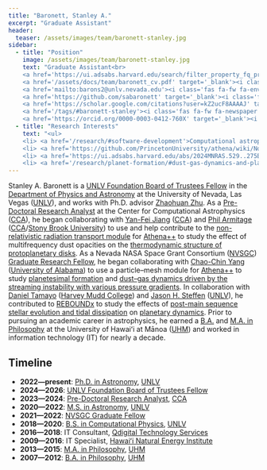 ```yaml
---
title: "Baronett, Stanley A."
excerpt: "Graduate Assistant"
header:
  teaser: /assets/images/team/baronett-stanley.jpg
sidebar:
  - title: "Position"
    image: /assets/images/team/baronett-stanley.jpg
    text: "Graduate Assistant<br>
    <a href='https://ui.adsabs.harvard.edu/search/filter_property_fq_property=AND&filter_property_fq_property=property%3A%22refereed%22&fq=%7B!type%3Daqp%20v%3D%24fq_database%7D&fq=%7B!type%3Daqp%20v%3D%24fq_property%7D&fq_database=(database%3Aastronomy%20OR%20database%3Aphysics)&fq_property=(property%3A%22refereed%22)&q=%20author%3A%22Baronett%2C%20S%22&sort=date%20desc%2C%20bibcode%20desc&p_=0' target='_blank'><i class='fas fa-fw fa-search'></i>ADS</a><br>
    <a href='/assets/docs/team/baronett_cv.pdf' target='_blank'><i class='fas fa-fw fa-file-pdf'></i>CV</a><br>
    <a href='mailto:barons2@unlv.nevada.edu'><i class='fas fa-fw fa-envelope'></i>Email</a><br>
    <a href='https://github.com/sabaronett' target='_blank'><i class='fab fa-fw fa-github'></i>GitHub</a><br>
    <a href='https://scholar.google.com/citations?user=kZ2ucF8AAAAJ' target='_blank'><i class='fas fa-fw fa-user-graduate'></i>Google Scholar</a><br>
    <a href='/tags/#baronett-stanley'><i class='fas fa-fw fa-newspaper'></i>News</a><br>
    <a href='https://orcid.org/0000-0003-0412-760X' target='_blank'><i class='fab fa-fw fa-orcid'></i>ORCiD</a>"
  - title: "Research Interests"
    text: "<ul>
    <li> <a href='/research/#software-development'>Computational astrophysics</a>
    <li> <a href='https://github.com/PrincetonUniversity/athena/wiki/Non-relativistic-Radiation-Transport' target='_blank'>Radiation hydrodynamics</a>
    <li> <a href='https://ui.adsabs.harvard.edu/abs/2024MNRAS.529..275B/abstract' target='_blank'>Streaming instability</a>
    <li> <a href='/research/planet-formation/#dust-gas-dynamics-and-planetesimal-formation'>Planetesimal formation</a>"
---
```

Stanley A. Baronett is a <a href='https://www.unlv.edu/graduatecollege/funding/current-student-funding' target='_blank'>UNLV Foundation Board of Trustees Fellow</a> in the <a href='https://www.physics.unlv.edu/' target='_blank'>Department of Physics and Astronomy</a> at the University of Nevada, Las Vegas (<a href='https://www.unlv.edu/' target='_blank'>UNLV</a>), and works with Ph.D. advisor [Zhaohuan Zhu](/team/zhu-zhaohuan/).
As a <a href='https://www.simonsfoundation.org/people/stanley-a-baronett/' target='_blank'>Pre-Doctoral Research Analyst</a> at the Center for Computational Astrophysics (<a href='https://www.simonsfoundation.org/flatiron/center-for-computational-astrophysics/' target='_blank'>CCA</a>), he began collaborating with <a href='https://www.simonsfoundation.org/people/yan-fei-jiang/' target='_blank'>Yan-Fei Jiang</a> (<a href='https://www.simonsfoundation.org/flatiron/center-for-computational-astrophysics/' target='_blank'>CCA</a>) and <a href='https://www.simonsfoundation.org/people/phil-armitage/' target='_blank'>Phil Armitage</a> (<a href='https://www.simonsfoundation.org/flatiron/center-for-computational-astrophysics/' target='_blank'>CCA</a>/<a href='https://www.astro.sunysb.edu/' target='_blank'>Stony Brook University</a>) to use and help contribute to the <a href='https://github.com/PrincetonUniversity/athena/wiki/Non-relativistic-Radiation-Transport' target='_blank'>non-relativistic radiation transport module</a> for [Athena++](/research/#software-development) to study the effect of multifrequency dust opacities on the [thermodynamic structure of protoplanetary disks](/research/protoplanetary-disks/#accretion-and-structure).
As a Nevada NASA Space Grant Consortium (<a href='https://nasa.epscorspo.nevada.edu/nevada-nasa-space-grant-consortium/' target='_blank'>NVSGC</a>) <a href='https://nasa.epscorspo.nevada.edu/funding/2021-2022-nvsgc-fellowship/' target='_blank'>Graduate Research Fellow</a>, he began collaborating with <a href='https://physics.ua.edu/people/chao-chin-yang/' target='_blank'>Chao-Chin Yang</a> (<a href='https://physics.ua.edu/' target='_blank'>University of Alabama</a>) to use a particle–mesh module for [Athena++](/research/#software-development) to study [planetesimal formation](/research/planet-formation/#dust-gas-dynamics-and-planetesimal-formation) and <a href='https://ui.adsabs.harvard.edu/abs/2024MNRAS.529..275B/abstract' target='_blank'>dust–gas dynamics driven by the streaming instability with various pressure gradients</a>.
In collaboration with <a href='https://www.hmc.edu/physics/faculty-staff/tamayo/' target='_blank'>Daniel Tamayo</a> (<a href='https://www.hmc.edu/physics/' target='_blank'>Harvey Mudd College</a>) and [Jason H. Steffen](/team/steffen-jason/) (<a href='https://www.unlv.edu/' target='_blank'>UNLV</a>), he contributed to [REBOUNDx](/research/#software-development) to study the effects of [post-main sequence](/research/exoplanets/#post-main-sequence-and-white-dwarf-pollution) <a href='https://ui.adsabs.harvard.edu/abs/2022MNRAS.510.6001B/abstract' target='_blank'>stellar evolution and tidal dissipation</a> on [planetary dynamics](/research/exoplanets/#exoplanet-dynamics).
Prior to pursuing an academic career in astrophysics, he earned a <a href='https://hawaii.edu/phil/undergraduate/major-requirements/' target='_blank'>B.A.</a> and <a href='https://hawaii.edu/phil/graduate/ma-requirements/' target='_blank'>M.A. in Philosophy</a> at the University of Hawaiʻi at Mānoa (<a href='https://manoa.hawaii.edu/' target='_blank'>UHM</a>) and worked in information technology (IT) for nearly a decade.


## Timeline
- __2022—present__: <a href='https://www.unlv.edu/degree/phd-astronomy' target='_blank'>Ph.D. in Astronomy</a>, <a href='https://www.unlv.edu/' target='_blank'>UNLV</a>
- __2024—2026__: <a href='https://www.unlv.edu/graduatecollege/funding/current-student-funding' target='_blank'>UNLV Foundation Board of Trustees Fellow</a>
- __2023—2024__: <a href='https://www.simonsfoundation.org/people/stanley-a-baronett/' target='_blank'>Pre-Doctoral Research Analyst</a>, <a href='https://www.simonsfoundation.org/flatiron/center-for-computational-astrophysics/' target='_blank'>CCA</a>
- __2020—2022__: <a href='https://www.unlv.edu/degree/ms-astronomy' target='_blank'>M.S. in Astronomy</a>, <a href='https://www.unlv.edu/' target='_blank'>UNLV</a>
- __2021—2022__: <a href='https://nasa.epscorspo.nevada.edu/funding/2021-2022-nvsgc-fellowship/' target='_blank'>NVSGC Graduate Fellow</a>
- __2018—2020__: <a href='https://www.unlv.edu/degree/bs-physics' target='_blank'>B.S. in Computational Physics</a>, <a href='https://www.unlv.edu/' target='_blank'>UNLV</a>
- __2016—2018__: IT Consultant, <a href='https://www.qdigital.com/' target='_blank'>Qdigital Technology Services</a>
- __2009—2016__: IT Specialist, <a href='https://www.hnei.hawaii.edu/' target='_blank'>Hawaiʻi Natural Energy Institute</a>
- __2013—2015__: <a href='https://hawaii.edu/phil/graduate/ma-requirements/' target='_blank'>M.A. in Philosophy</a>, <a href='https://manoa.hawaii.edu/' target='_blank'>UHM</a>
- __2007—2012__: <a href='https://hawaii.edu/phil/undergraduate/major-requirements/' target='_blank'>B.A. in Philosophy</a>, <a href='https://manoa.hawaii.edu/' target='_blank'>UHM</a>
